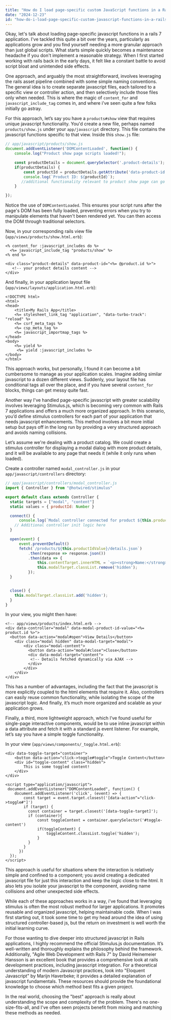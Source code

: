 ```yaml
---
title: "How do I load page-specific custom JavaScript functions in a Rails 7 app?"
date: "2024-12-23"
id: "how-do-i-load-page-specific-custom-javascript-functions-in-a-rails-7-app"
---
```


Okay, let's talk about loading page-specific javascript functions in a rails 7 application. I've tackled this quite a bit over the years, particularly as applications grow and you find yourself needing a more granular approach than just global scripts. What starts simple quickly becomes a maintenance headache if you don't implement a reasonable strategy. When I first started working with rails back in the early days, it felt like a constant battle to avoid script bloat and unintended side effects.

One approach, and arguably the most straightforward, involves leveraging the rails asset pipeline combined with some simple naming conventions. The general idea is to create separate javascript files, each tailored to a specific view or controller action, and then selectively include those files only when needed. This is where the magic of `content_for` and `javascript_include_tag` comes in, and where i’ve seen quite a few folks initially go astray.

For this approach, let’s say you have a `products#show` view that requires unique javascript functionality. You'd create a new file, perhaps named `products/show.js` under your `app/javascript` directory. This file contains the javascript functions specific to that view. Inside this `show.js` file:

```javascript
// app/javascript/products/show.js
document.addEventListener('DOMContentLoaded', function() {
    console.log("Product show page scripts loaded!");

    const productDetails = document.querySelector('.product-details');
    if(productDetails) {
        const productId = productDetails.getAttribute('data-product-id');
        console.log(`Product ID: ${productId}`);
       //additional functionality relevant to product show page can go here
    }

});
```

Notice the use of `DOMContentLoaded`. This ensures your script runs after the page's DOM has been fully loaded, preventing errors when you try to manipulate elements that haven't been rendered yet. You can then access the DOM through traditional selectors.

Now, in your corresponding rails view file (`app/views/products/show.html.erb`):

```erb
<% content_for :javascript_includes do %>
  <%= javascript_include_tag "products/show" %>
<% end %>

<div class="product-details" data-product-id="<%= @product.id %>">
   <!-- your product details content -->
</div>
```

And finally, in your application layout file (`app/views/layouts/application.html.erb`):

```erb
<!DOCTYPE html>
<html>
<head>
    <title>My Rails App</title>
    <%= stylesheet_link_tag "application", "data-turbo-track": "reload" %>
    <%= csrf_meta_tags %>
    <%= csp_meta_tag %>
    <%= javascript_importmap_tags %>
</head>
<body>
    <%= yield %>
     <%= yield :javascript_includes %>
</body>
</html>
```

This approach works, but personally, I found it can become a bit cumbersome to manage as your application scales. Imagine adding similar javascript to a dozen different views. Suddenly, your layout file has conditional tags all over the place, and if you have several `content_for` blocks, things can get messy quite fast.

Another way I've handled page-specific javascript with greater scalability involves leveraging Stimulus.js, which is becoming very common with Rails 7 applications and offers a much more organized approach. In this scenario, you’d define stimulus controllers for each part of your application that needs javascript enhancements. This method involves a bit more initial setup but pays off in the long run by providing a very structured approach and avoids naming collisions.

Let’s assume we're dealing with a product catalog. We could create a stimulus controller for displaying a modal dialog with more product details, and it will be available to any page that needs it (while it only runs when loaded).

Create a controller named `modal_controller.js` in your `app/javascript/controllers` directory:

```javascript
// app/javascript/controllers/modal_controller.js
import { Controller } from "@hotwired/stimulus"

export default class extends Controller {
  static targets = ["modal", "content"]
  static values = { productId: Number }

  connect() {
      console.log(`Modal controller connected for product ${this.productIdValue}`);
    // Additional controller init logic here
  }

  open(event) {
      event.preventDefault()
      fetch(`/products/${this.productIdValue}/details.json`)
          .then(response => response.json())
          .then(data => {
              this.contentTarget.innerHTML = `<p><strong>Name:</strong> ${data.name}</p><p><strong>Description:</strong> ${data.description}</p>`
              this.modalTarget.classList.remove('hidden');
          });
  }


  close() {
    this.modalTarget.classList.add('hidden');
  }
}
```

In your view, you might then have:

```erb
<!-- app/views/products/index.html.erb -->
<div data-controller="modal" data-modal-product-id-value="<%= product.id %>">
  <button data-action="modal#open">View Details</button>
    <div class="modal hidden" data-modal-target="modal">
        <div class="modal-content">
          <button data-action="modal#close">Close</button>
          <div data-modal-target="content">
           <!-- Details fetched dynamically via AJAX -->
          </div>
        </div>
    </div>
</div>
```

This has a number of advantages, including the fact that the javascript is more explicitly coupled to the html elements that require it. Also, controllers can easily reuse common functionality, while isolating the scope of the javascript logic. And finally, it’s much more organized and scalable as your application grows.

Finally, a third, more lightweight approach, which I’ve found useful for single-page interactive components, would be to use inline javascript within a data attribute and fetch it with a standard js event listener. For example, let’s say you have a simple toggle functionality.

In your view (`app/views/components/_toggle.html.erb`):

```erb
<div data-toggle-target="container">
    <button data-action="click->toggle#toggle">Toggle Content</button>
    <div id="toggle-content" class="hidden">
        This is some toggled content!
    </div>
</div>

<script type="application/javascript">
 document.addEventListener("DOMContentLoaded", function() {
    document.addEventListener('click', (event) => {
        const target = event.target.closest('[data-action^="click->toggle#"]')
        if (target) {
          const container = target.closest('[data-toggle-target]');
          if (container){
              const toggleContent = container.querySelector('#toggle-content')
              if(toggleContent) {
                  toggleContent.classList.toggle('hidden');
              }
          }
        }
      })
  });
</script>
```

This approach is useful for situations where the interaction is relatively simple and confined to a component; you avoid creating a dedicated javascript file for just this interaction and keep the logic close to the html. It also lets you isolate your javascript to the component, avoiding name collisions and other unexpected side effects.

While each of these approaches works in a way, i've found that leveraging stimulus is often the most robust method for larger applications. It promotes reusable and organized javascript, helping maintainable code. When I was first starting out, it took some time to get my head around the idea of using structured controller-based js, but the return on investment is well worth the initial learning curve.

For those wanting to dive deeper into structured javascript in Rails applications, I highly recommend the official Stimulus.js documentation. It’s well-written and thoroughly explains the philosophy behind the framework. Additionally, "Agile Web Development with Rails 7" by David Heinemeier Hansson is an excellent book that provides a comprehensive look at rails development practices, including javascript integration. For a theoretical understanding of modern Javascript practices, look into "Eloquent Javascript" by Marijn Haverbeke; it provides a detailed explanation of javascript fundamentals. These resources should provide the foundational knowledge to choose which method best fits a given project.

In the real world, choosing the "best" approach is really about understanding the scope and complexity of the problem. There's no one-size-fits-all, and I've often seen projects benefit from mixing and matching these methods as needed.
